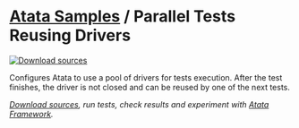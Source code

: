 # [Atata Samples](https://github.com/atata-framework/atata-samples) / Parallel Tests Reusing Drivers

[![Download sources](https://img.shields.io/badge/Download-sources-brightgreen.svg)](https://github.com/atata-framework/atata-samples/raw/master/_archives/ParallelTestsReusingDrivers.zip)

Configures Atata to use a pool of drivers for tests execution.
After the test finishes, the driver is not closed and can be reused by one of the next tests.

*[Download sources](https://github.com/atata-framework/atata-samples/raw/master/_archives/ParallelTestsReusingDrivers.zip), run tests, check results and experiment with [Atata Framework](https://atata.io).*